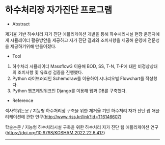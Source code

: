 # 하수처리장 자가진단 프로그램

* Abstract

제거율 기반 하수처리 자가 진단 애플리케이션 개발을 통해 하수처리시설 현장 운영자에게 시뮬레이터 활용방안을 제공하고 자가 진단 결과와 조치사항을 제공해 운영에 전문성을 제공하기위해 만들어졌다.

* Tool

1. 하수처리 시뮬레이터 Massflow3 이용해 BOD, SS, T-N, T-P에 대한 비정상상태의 조치사항 및 유효성 검증을 진행했다.
2. Python 라이브러리인 Schemdraw를 이용하여 시나리오별 Flowchart를 작성했다. 
3. Python 웹프레임워크인 Django를 이용해 웹과 DB를 구축했다.

* Reference

석사학위논문 / 지능형 하수처리장 구축을 위한 제거율 기반 하수처리 자가 진단 웹 애플리케이션에 관한 연구(http://www.riss.kr/link?id=T16146607)

학술논문 / 지능형 하수처리시설 구축을 위한 하수처리 자가 진단 웹 애플리케이션 연구(https://doi.org/10.9798/KOSHAM.2022.22.6.417)

---
